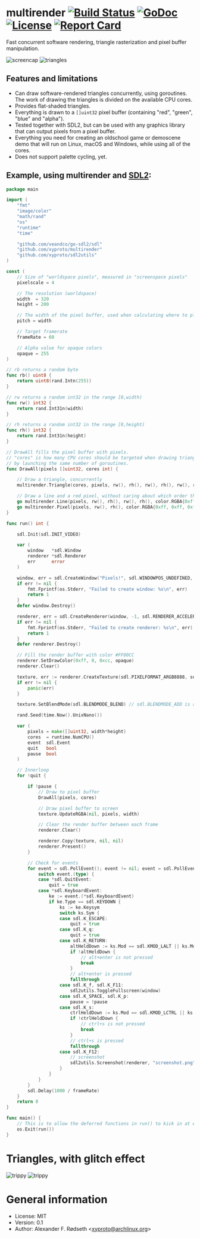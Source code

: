 # multirender [![Build Status](https://travis-ci.org/xyproto/multirender.svg?branch=master)](https://travis-ci.org/xyproto/multirender) [![GoDoc](https://godoc.org/github.com/xyproto/multirender?status.svg)](http://godoc.org/github.com/xyproto/multirender) [![License](http://img.shields.io/badge/license-MIT-red.svg?style=flat)](https://raw.githubusercontent.com/xyproto/multirender/master/LICENSE) [![Report Card](https://img.shields.io/badge/go_report-A+-brightgreen.svg?style=flat)](http://goreportcard.com/report/xyproto/multirender)

Fast concurrent software rendering, triangle rasterization and pixel buffer manipulation.

![screencap](img/screencap.gif) ![triangles](img/triangles.png)

## Features and limitations

* Can draw software-rendered triangles concurrently, using goroutines. The work of drawing the triangles is divided on the available CPU cores.
* Provides flat-shaded triangles.
* Everything is drawn to a `[]uint32` pixel buffer (containing "red", "green", "blue" and "alpha").
* Tested together with SDL2, but can be used with any graphics library that can output pixels from a pixel buffer.
* Everything you need for creating an oldschool game or demoscene demo that will run on Linux, macOS and Windows, while using all of the cores.
* Does not support palette cycling, yet.

## Example, using multirender and [SDL2](https://github.com/veandco/go-sdl2):

```go
package main

import (
	"fmt"
	"image/color"
	"math/rand"
	"os"
	"runtime"
	"time"

	"github.com/veandco/go-sdl2/sdl"
	"github.com/xyproto/multirender"
	"github.com/xyproto/sdl2utils"
)

const (
	// Size of "worldspace pixels", measured in "screenspace pixels"
	pixelscale = 4

	// The resolution (worldspace)
	width  = 320
	height = 200

	// The width of the pixel buffer, used when calculating where to place pixels (y*pitch+x)
	pitch = width

	// Target framerate
	frameRate = 60

	// Alpha value for opaque colors
	opaque = 255
)

// rb returns a random byte
func rb() uint8 {
	return uint8(rand.Intn(255))
}

// rw returns a random int32 in the range [0,width)
func rw() int32 {
	return rand.Int31n(width)
}

// rh returns a random int32 in the range [0,height)
func rh() int32 {
	return rand.Int31n(height)
}

// DrawAll fills the pixel buffer with pixels.
// "cores" is how many CPU cores should be targeted when drawing triangles,
// by launching the same number of goroutines.
func DrawAll(pixels []uint32, cores int) {

	// Draw a triangle, concurrently
	multirender.Triangle(cores, pixels, rw(), rh(), rw(), rh(), rw(), rh(), color.RGBA{rb(), rb(), rb(), opaque}, pitch)

	// Draw a line and a red pixel, without caring about which order they appear in, or if they will complete before the next frame is drawn
	go multirender.Line(pixels, rw(), rh(), rw(), rh(), color.RGBA{0xff, 0xff, 0, opaque}, pitch)
	go multirender.Pixel(pixels, rw(), rh(), color.RGBA{0xff, 0xff, 0xff, opaque}, pitch)
}

func run() int {

	sdl.Init(sdl.INIT_VIDEO)

	var (
		window   *sdl.Window
		renderer *sdl.Renderer
		err      error
	)

	window, err = sdl.CreateWindow("Pixels!", sdl.WINDOWPOS_UNDEFINED, sdl.WINDOWPOS_UNDEFINED, int32(width*pixelscale), int32(height*pixelscale), sdl.WINDOW_SHOWN)
	if err != nil {
		fmt.Fprintf(os.Stderr, "Failed to create window: %s\n", err)
		return 1
	}
	defer window.Destroy()

	renderer, err = sdl.CreateRenderer(window, -1, sdl.RENDERER_ACCELERATED)
	if err != nil {
		fmt.Fprintf(os.Stderr, "Failed to create renderer: %s\n", err)
		return 1
	}
	defer renderer.Destroy()

	// Fill the render buffer with color #FF00CC
	renderer.SetDrawColor(0xff, 0, 0xcc, opaque)
	renderer.Clear()

	texture, err := renderer.CreateTexture(sdl.PIXELFORMAT_ARGB8888, sdl.TEXTUREACCESS_STREAMING, width, height)
	if err != nil {
		panic(err)
	}

	texture.SetBlendMode(sdl.BLENDMODE_BLEND) // sdl.BLENDMODE_ADD is also possible

	rand.Seed(time.Now().UnixNano())

	var (
		pixels = make([]uint32, width*height)
		cores  = runtime.NumCPU()
		event  sdl.Event
		quit   bool
		pause  bool
	)

	// Innerloop
	for !quit {

		if !pause {
			// Draw to pixel buffer
			DrawAll(pixels, cores)

			// Draw pixel buffer to screen
			texture.UpdateRGBA(nil, pixels, width)

			// Clear the render buffer between each frame
			renderer.Clear()

			renderer.Copy(texture, nil, nil)
			renderer.Present()
		}

		// Check for events
		for event = sdl.PollEvent(); event != nil; event = sdl.PollEvent() {
			switch event.(type) {
			case *sdl.QuitEvent:
				quit = true
			case *sdl.KeyboardEvent:
				ke := event.(*sdl.KeyboardEvent)
				if ke.Type == sdl.KEYDOWN {
					ks := ke.Keysym
					switch ks.Sym {
					case sdl.K_ESCAPE:
						quit = true
					case sdl.K_q:
						quit = true
					case sdl.K_RETURN:
						altHeldDown := ks.Mod == sdl.KMOD_LALT || ks.Mod == sdl.KMOD_RALT
						if !altHeldDown {
							// alt+enter is not pressed
							break
						}
						// alt+enter is pressed
						fallthrough
					case sdl.K_f, sdl.K_F11:
						sdl2utils.ToggleFullscreen(window)
					case sdl.K_SPACE, sdl.K_p:
						pause = !pause
					case sdl.K_s:
						ctrlHeldDown := ks.Mod == sdl.KMOD_LCTRL || ks.Mod == sdl.KMOD_RCTRL
						if !ctrlHeldDown {
							// ctrl+s is not pressed
							break
						}
						// ctrl+s is pressed
						fallthrough
					case sdl.K_F12:
						// screenshot
						sdl2utils.Screenshot(renderer, "screenshot.png", true)
					}
				}
			}
		}
		sdl.Delay(1000 / frameRate)
	}
	return 0
}

func main() {
	// This is to allow the deferred functions in run() to kick in at exit
	os.Exit(run())
}
```

# Triangles, with glitch effect

![trippy](img/trippy2.gif) ![trippy](img/trippy1.gif)

# General information

* License: MIT
* Version: 0.1
* Author: Alexander F. Rødseth &lt;xyproto@archlinux.org&gt;
